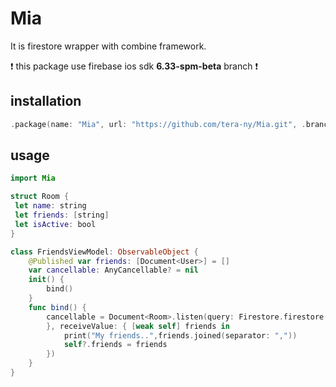 # Mia
It is firestore wrapper with combine framework.

❗️ this package use firebase ios sdk __6.33-spm-beta__ branch ❗️

## installation

```Package.swift
.package(name: "Mia", url: "https://github.com/tera-ny/Mia.git", .branch("master")),
```

## usage

```main.swift
import Mia

struct Room {
 let name: string
 let friends: [string]
 let isActive: bool
}

class FriendsViewModel: ObservableObject {
    @Published var friends: [Document<User>] = []
    var cancellable: AnyCancellable? = nil
    init() {
        bind()
    }
    func bind() {
        cancellable = Document<Room>.listen(query: Firestore.firestore().collection("room").whereField("friends", arrayContains: Auth.auth().currentUser!.uid).limit(to: 10)).sink(receiveCompletion: { error in
        }, receiveValue: { [weak self] friends in
            print("My friends..",friends.joined(separator: ","))
            self?.friends = friends
        })
    }
}
```
